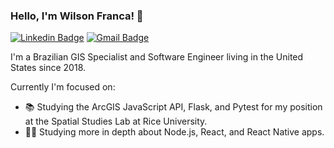 ### Hello, I'm Wilson Franca! 👋

[![Linkedin Badge](https://img.shields.io/badge/-LinkedIn-blue?style=flat-square&logo=Linkedin&logoColor=white&link=https://www.linkedin.com/in/wilsonfrancads/en)](https://www.linkedin.com/in/wilsonfrancads/en)
[![Gmail Badge](https://img.shields.io/badge/-Gmail-c14438?style=flat-square&logo=Gmail&logoColor=white)](mailto:wilson.franca.92@gmail.com)

I'm a Brazilian GIS Specialist and Software Engineer living in the United States since 2018. 

Currently I'm focused on:
- 📚 Studying the ArcGIS JavaScript API, Flask, and Pytest for my position at the Spatial Studies Lab at Rice University.
- 👨‍💻 Studying more in depth about Node.js, React, and React Native apps.
